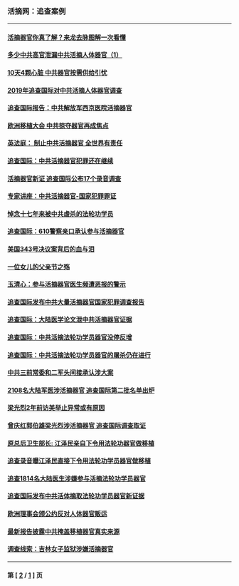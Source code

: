 ### 活摘网：追查案例
---
#### [活摘器官你真了解？来龙去脉图解一次看懂](../../pages/nf5880/n13013820.md?10060430) 
#### [多少中共高官泄漏中共活摘人体器官（1）](../../pages/nf5880/n12671234.md?10060430) 
#### [10天4颗心脏 中共器官按需供给引忧](../../pages/nf5880/n12326366.md?10060430) 
#### [2019年追查国际对中共活摘人体器官调查](../../pages/nf5880/n11917733.md?10060430) 
#### [追查国际报告：中共解放军西京医院活摘器官](../../pages/nf5880/n11838359.md?10060430) 
#### [欧洲移植大会 中共掠夺器官再成焦点](../../pages/nf5880/n11538883.md?10060430) 
#### [英法庭： 制止中共活摘器官 全世界有责任](../../pages/nf5880/n11330691.md?10060430) 
#### [追查国际：中共活摘器官犯罪还在继续](../../pages/nf5880/n11218301.md?10060430) 
#### [活摘器官新证 追查国际公布17个录音调查](../../pages/nf5880/n10897744.md?10060430) 
#### [专家讲座：中共活摘器官-国家犯罪罪证](../../pages/nf5880/n8828153.md?10060430) 
#### [悼念十七年来被中共虐杀的法轮功学员](../../pages/nf5880/n8124823.md?10060430) 
#### [追查国际：610警察亲口承认参与活摘器官](../../pages/nf5880/n8109067.md?10060430) 
#### [美国343号决议案背后的血与泪](../../pages/nf5880/n8020684.md?10060430) 
#### [一位女儿的父亲节之殇](../../pages/nf5880/n8014122.md?10060430) 
#### [玉清心：参与活摘器官医生频遭恶报的警示](../../pages/nf5880/n4637546.md?10060430) 
#### [追查国际发布中共大量活摘器官国家犯罪调查报告](../../pages/nf5880/n4613428.md?10060430) 
#### [追查国际：大陆医学论文泄中共活摘器官证据](../../pages/nf5880/n4608794.md?10060430) 
#### [追查国际：中共活摘法轮功学员器官没停反增](../../pages/nf5880/n4584075.md?10060430) 
#### [追查国际：中共活摘法轮功学员器官的屠杀仍在进行](../../pages/nf5880/n4299154.md?10060430) 
#### [中共三前常委和二军头间接承认涉大案](../../pages/nf5880/n4286244.md?10060430) 
#### [2108名大陆军医涉活摘器官 追查国际第二批名单出炉](../../pages/nf5880/n4284769.md?10060430) 
#### [梁光烈2年前访美举止异常或有原因](../../pages/nf5880/n4279686.md?10060430) 
#### [曾庆红郭伯雄梁光烈涉活摘器官 追查国际调查取证](../../pages/nf5880/n4278462.md?10060430) 
#### [原总后卫生部长: 江泽民亲自下令用法轮功器官做移植](../../pages/nf5880/n4263864.md?10060430) 
#### [追查录音曝江泽民直接下令用法轮功学员器官做移植](../../pages/nf5880/n4261268.md?10060430) 
#### [追查1814名大陆医生涉嫌参与活摘法轮功学员器官](../../pages/nf5880/n4259055.md?10060430) 
#### [追查国际发布中共活体摘取法轮功学员器官新证据](../../pages/nf5880/n4258255.md?10060430) 
#### [欧洲理事会颁公约反对人体器官贩运](../../pages/nf5880/n4206955.md?10060430) 
#### [最新报告披露中共掩盖移植器官真实来源](../../pages/nf5880/n4140084.md?10060430) 
#### [调查线索：吉林女子监狱涉嫌活摘器官](../../pages/nf5880/n4044366.md?10060430) 

---
#### 第 [ [2](./2.md?10060430) / [1](./1.md?10060430) ] 页
